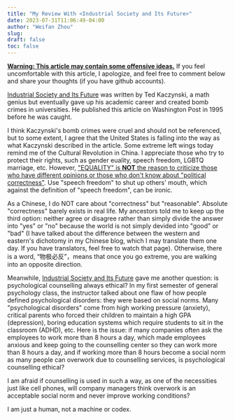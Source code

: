 ```yaml
--- 
title: "My Review With <Industrial Society and Its Future>"
date: 2023-07-31T11:06:49-04:00
author: "Weifan Zhou"
slug:
draft: false
toc: false
---
```

<p><b><u>Warning: This article may contain some offensive ideas.</u></b> If you feel uncomfortable with this article, I apologize, and feel free to comment below and share your thoughts (if you have github accounts).</p>
<p><a href="https://www.washingtonpost.com/wp-srv/national/longterm/unabomber/manifesto.text.htm">Industrial Society and Its Future</a> was written by Ted Kaczynski, a math genius but eventually gave up his academic career and created bomb crimes in universities. He published this article on Washington Post in 1995 before he was caught. </p> 
<p>I think Kaczynski's bomb crimes were cruel and should not be referenced, but to some extent, I agree that the United States is falling into the way as what Kaczynski described in the article. Some extreme left wings today remind me of the Cultural Revolution in China. I appreciate those who try to protect their rights, such as gender euality, speech freedom, LGBTQ marriage, etc. However, <u>"EQUALITY" is <b>NOT</b> the reason to criticize those who have different opinions or those who don't know about "political correctness"</u>. Use "speech freedom" to shut up others' mouth, which against the definition of "speech freedom", can be ironic. </p>
<p>As a Chinese, I do NOT care about "correctness" but "reasonable". Absolute "correctness" barely exists in real life. My ancestors told me to keep up the third option: neither agree or disagree rather than simply divide the answer into "yes" or "no" because the world is not simply devided into "good" or "bad" (I have talked about the difference between the western and eastern's dichotomy in my Chinese blog, which I may translate them one day. If you have translators, feel free to watch that page). Otherwise, there is a word, “物极必反”，means that once you go extreme, you are walking into an opposite direction.</p>
<p>Meanwhile, <u>Industrial Society and Its Future</u> gave me another question: is psychological counselling always ethical? In my first semester of general psychology class, the instructor talked about one flaw of how people defined psychological disorders: they were based on social norms. Many "psychological disorders" come from high working pressure (anxiety), critical parents who forced their children to maintain a high GPA (depression), boring education systems which require students to sit in the classroom (ADHD), etc. Here is the issue: if many companies often ask the employees to work more than 8 hours a day, which made employees anxious and keep going to the counselling center so they can work more than 8 hours a day, and if working more than 8 hours become a social norm as many people can overwork due to counselling services, is psychological counselling ethical? </p>
<p>I am afraid if counselling is used in such a way, as one of the necessities just like cell phones, will company managers think overwork is an acceptable social norm and never improve working conditions?</p>
<p>I am just a human, not a machine or codex.</p>